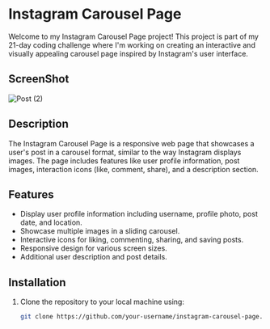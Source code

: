 # Instagram Carousel Page

Welcome to my Instagram Carousel Page project! This project is part of my 21-day coding challenge where I'm working on creating an interactive and visually appealing carousel page inspired by Instagram's user interface.

## ScreenShot


![Post (2)](https://github.com/ShaikhShoeb61/21DayCodingChallenge/assets/109911913/4608e433-046b-47eb-beca-da0f7b733c20)




## Description

The Instagram Carousel Page is a responsive web page that showcases a user's post in a carousel format, similar to the way Instagram displays images. The page includes features like user profile information, post images, interaction icons (like, comment, share), and a description section.

## Features

- Display user profile information including username, profile photo, post date, and location.
- Showcase multiple images in a sliding carousel.
- Interactive icons for liking, commenting, sharing, and saving posts.
- Responsive design for various screen sizes.
- Additional user description and post details.

## Installation

1. Clone the repository to your local machine using:

   ```bash
   git clone https://github.com/your-username/instagram-carousel-page.git
